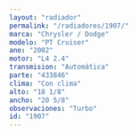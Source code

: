 ```yaml
---
layout: "radiador"
permalink: "/radiadores/1907/"
marca: "Chrysler / Dodge"
modelo: "PT Cruiser"
ano: "2002"
motor: "L4 2.4"
transmision: "Automática"
parte: "433846"
clima: "Con clima"
alto: "18 1/8"
ancho: "20 5/8"
observaciones: "Turbo"
id: "1907"
---
```


